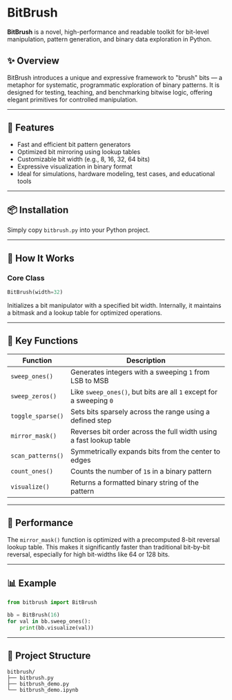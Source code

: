 # BitBrush

**BitBrush** is a novel, high-performance and readable toolkit for bit-level manipulation, pattern generation, and binary data exploration in Python.

## ✨ Overview

BitBrush introduces a unique and expressive framework to "brush" bits — a metaphor for systematic, programmatic exploration of binary patterns. It is designed for testing, teaching, and benchmarking bitwise logic, offering elegant primitives for controlled manipulation.

---

## 🚀 Features

- Fast and efficient bit pattern generators
- Optimized bit mirroring using lookup tables
- Customizable bit width (e.g., 8, 16, 32, 64 bits)
- Expressive visualization in binary format
- Ideal for simulations, hardware modeling, test cases, and educational tools

---

## 📦 Installation

Simply copy `bitbrush.py` into your Python project.

---

## 🧠 How It Works

### Core Class

```python
BitBrush(width=32)
```

Initializes a bit manipulator with a specified bit width. Internally, it maintains a bitmask and a lookup table for optimized operations.

---

## 🧰 Key Functions

| Function         | Description                                                                 |
|------------------|-----------------------------------------------------------------------------|
| `sweep_ones()`   | Generates integers with a sweeping `1` from LSB to MSB                      |
| `sweep_zeros()`  | Like `sweep_ones()`, but bits are all `1` except for a sweeping `0`         |
| `toggle_sparse()`| Sets bits sparsely across the range using a defined step                    |
| `mirror_mask()`  | Reverses bit order across the full width using a fast lookup table          |
| `scan_patterns()`| Symmetrically expands bits from the center to edges                         |
| `count_ones()`   | Counts the number of `1`s in a binary pattern                               |
| `visualize()`    | Returns a formatted binary string of the pattern                            |

---

## 🔬 Performance

The `mirror_mask()` function is optimized with a precomputed 8-bit reversal lookup table. This makes it significantly faster than traditional bit-by-bit reversal, especially for high bit-widths like 64 or 128 bits.

---

## 📊 Example

```python
from bitbrush import BitBrush

bb = BitBrush(16)
for val in bb.sweep_ones():
    print(bb.visualize(val))
```

---

## 📁 Project Structure

```
bitbrush/
├── bitbrush.py
├── bitbrush_demo.py
└── bitbrush_demo.ipynb
```
